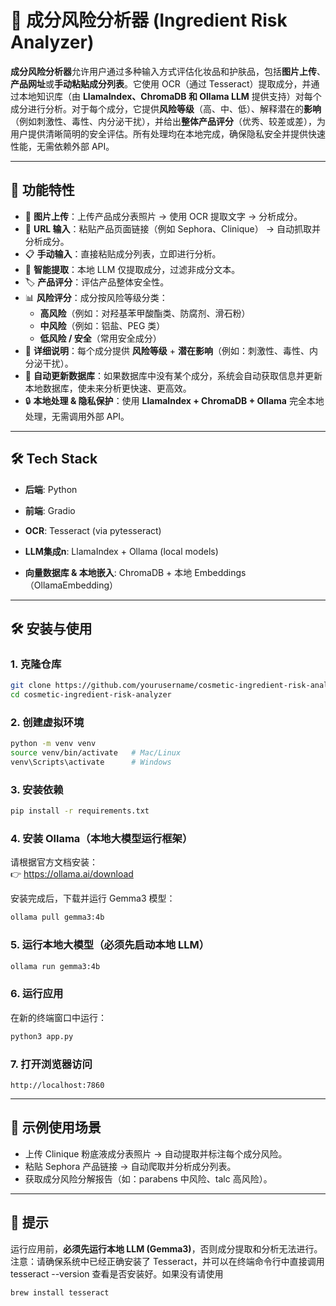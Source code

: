# 🧴 成分风险分析器 (Ingredient Risk Analyzer)

**成分风险分析器**允许用户通过多种输入方式评估化妆品和护肤品，包括**图片上传**、**产品网址**或**手动粘贴成分列表**。它使用 OCR（通过 Tesseract）提取成分，并通过本地知识库（由 **LlamaIndex、ChromaDB 和 Ollama LLM** 提供支持）对每个成分进行分析。对于每个成分，它提供**风险等级**（高、中、低）、解释潜在的**影响**（例如刺激性、毒性、内分泌干扰），并给出**整体产品评分**（优秀、较差或差），为用户提供清晰简明的安全评估。所有处理均在本地完成，确保隐私安全并提供快速性能，无需依赖外部 API。


---

## 🚀 功能特性
- 📸 **图片上传**：上传产品成分表照片 → 使用 OCR 提取文字 → 分析成分。
- 🔗 **URL 输入**：粘贴产品页面链接（例如 Sephora、Clinique） → 自动抓取并分析成分。
- 📋 **手动输入**：直接粘贴成分列表，立即进行分析。
- 🧠 **智能提取**：本地 LLM 仅提取成分，过滤非成分文本。
- 🏷 **产品评分**：评估产品整体安全性。
- 📊 **风险评分**：成分按风险等级分类：
  - **高风险**（例如：对羟基苯甲酸酯类、防腐剂、滑石粉）
  - **中风险**（例如：铝盐、PEG 类）
  - **低风险 / 安全**（常用安全成分）
- 📝 **详细说明**：每个成分提供 **风险等级** + **潜在影响**（例如：刺激性、毒性、内分泌干扰）。
- 🔄 **自动更新数据库**：如果数据库中没有某个成分，系统会自动获取信息并更新本地数据库，使未来分析更快速、更高效。
- 🔒 **本地处理 & 隐私保护**：使用 **LlamaIndex + ChromaDB + Ollama** 完全本地处理，无需调用外部 API。


---

## 🛠 Tech Stack

- **后端**: Python
- **前端**: Gradio

- **OCR**: Tesseract (via pytesseract) 

- **LLM集成n**: LlamaIndex + Ollama (local models)

- **向量数据库 & 本地嵌入**: ChromaDB + 本地 Embeddings（OllamaEmbedding）

---

## 🛠 安装与使用

### 1. 克隆仓库
```bash
git clone https://github.com/yourusername/cosmetic-ingredient-risk-analyzer.git
cd cosmetic-ingredient-risk-analyzer
```

### 2. 创建虚拟环境
```bash
python -m venv venv
source venv/bin/activate   # Mac/Linux
venv\Scripts\activate      # Windows
```

### 3. 安装依赖
```bash
pip install -r requirements.txt
```

### 4. 安装 Ollama（本地大模型运行框架）
请根据官方文档安装：  
👉 https://ollama.ai/download

安装完成后，下载并运行 Gemma3 模型：
```bash
ollama pull gemma3:4b
```

### 5. 运行本地大模型（必须先启动本地 LLM）
```bash
ollama run gemma3:4b
```

### 6. 运行应用
在新的终端窗口中运行：
```bash
python3 app.py
```

### 7. 打开浏览器访问
```
http://localhost:7860
```

---

## 🧪 示例使用场景
- 上传 Clinique 粉底液成分表照片 → 自动提取并标注每个成分风险。  
- 粘贴 Sephora 产品链接 → 自动爬取并分析成分列表。  
- 获取成分风险分解报告（如：parabens 中风险、talc 高风险）。  

---

## 📌 提示
运行应用前，**必须先运行本地 LLM (Gemma3)**，否则成分提取和分析无法进行。  
注意：请确保系统中已经正确安装了 Tesseract，并可以在终端命令行中直接调用 tesseract --version 查看是否安装好。如果没有请使用 
```bash
brew install tesseract
```